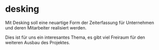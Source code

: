 # desking
Mit Desking soll eine neuartige Form der Zeiterfassung für Unternehmen und deren Mitarbeiter realisiert werden.

Dies ist für uns ein interesantes Thema, es gibt viel Freiraum für den weiteren Ausbau des Projektes.